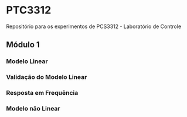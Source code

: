 # PTC3312

Repositório para os experimentos de PCS3312 - Laboratório de Controle

## Módulo  1

### Modelo Linear

### Validação do Modelo Linear

### Resposta em Frequência

### Modelo não Linear
